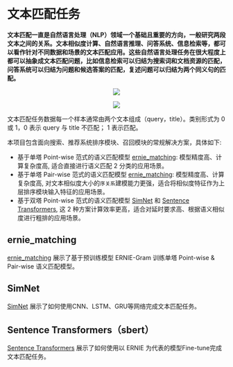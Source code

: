 # 文本匹配任务

**文本匹配一直是自然语言处理（NLP）领域一个基础且重要的方向，一般研究两段文本之间的关系。文本相似度计算、自然语言推理、问答系统、信息检索等，都可以看作针对不同数据和场景的文本匹配应用。这些自然语言处理任务在很大程度上都可以抽象成文本匹配问题，比如信息检索可以归结为搜索词和文档资源的匹配，问答系统可以归结为问题和候选答案的匹配，复述问题可以归结为两个同义句的匹配。**

<p align="center">
<img src="https://ai-studio-static-online.cdn.bcebos.com/1d24ea95d560465995515f8a3040202b092b07c6d03e4501b64a16dce01a1bbe" hspace='10'/> <br />
</p>


<p align="center">
<img src="https://ai-studio-static-online.cdn.bcebos.com/ff58769b237444b89bde5fec9d7215e02825b7d1f2864269986f1daa01b9f497" hspace='10'/> <br />
</p>


文本匹配任务数据每一个样本通常由两个文本组成（query，title）。类别形式为 0 或 1，0 表示 query 与 title 不匹配； 1 表示匹配。

本项目包含面向搜索、推荐系统排序模块、召回模块的常规解决方案，具体如下:
- 基于单塔 Point-wise 范式的语义匹配模型 [ernie_matching](./ernie_matching/train_pointwise.py): 模型精度高、计算复杂度高, 适合直接进行语义匹配 2 分类的应用场景。
- 基于单塔 Pair-wise 范式的语义匹配模型 [ernie_matching](./ernie_matching/train_pairwise.py): 模型精度高、计算复杂度高, 对文本相似度大小的`序关系`建模能力更强，适合将相似度特征作为上层排序模块输入特征的应用场景。
- 基于双塔 Point-wise 范式的语义匹配模型 [SimNet](./simnet) 和 [Sentence Transformers](./sentence_transformers), 这 2 种方案计算效率更高，适合对延时要求高、根据语义相似度进行粗排的应用场景。

## ernie_matching
[ernie_matching](./ernie_matching) 展示了基于预训练模型 ERNIE-Gram 训练单塔 Point-wise & Pair-wise 语义匹配模型。

## SimNet

[SimNet](./simnet) 展示了如何使用CNN、LSTM、GRU等网络完成文本匹配任务。

## Sentence Transformers（sbert）

[Sentence Transformers](./sentence_transformers) 展示了如何使用以 ERNIE 为代表的模型Fine-tune完成文本匹配任务。